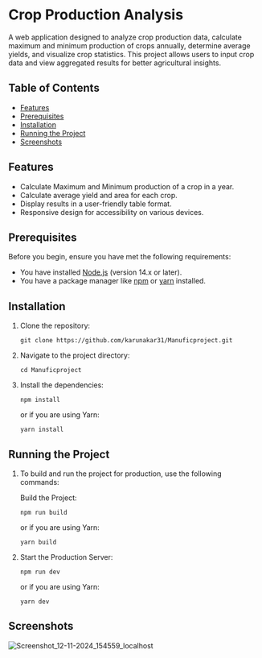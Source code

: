 # Crop Production Analysis

A web application designed to analyze crop production data, calculate maximum and minimum production of crops annually, determine average yields, and visualize crop statistics. This project allows users to input crop data and view aggregated results for better agricultural insights.

## Table of Contents

- [Features](#features)
- [Prerequisites](#prerequisites)
- [Installation](#installation)
- [Running the Project](#running-the-project)
- [Screenshots](#screenshots)

## Features

- Calculate Maximum and Minimum production of a crop in a year.
- Calculate average yield and area for each crop.
- Display results in a user-friendly table format.
- Responsive design for accessibility on various devices.

## Prerequisites

Before you begin, ensure you have met the following requirements:

- You have installed [Node.js](https://nodejs.org/) (version 14.x or later).
- You have a package manager like [npm](https://www.npmjs.com/) or [yarn](https://yarnpkg.com/) installed.

## Installation

1. Clone the repository:
   ```
   git clone https://github.com/karunakar31/Manuficproject.git
   ```

2. Navigate to the project directory:

   ```
   cd Manuficproject
   ```

3. Install the dependencies:

   ```
   npm install
   ```
   or if you are using Yarn:

   ```
   yarn install
   ```

## Running the Project

1. To build and run the project for production, use the following commands:

   Build the Project:
   ```
   npm run build
   ```
   or if you are using Yarn:
   ```
   yarn build
   ```
   
2. Start the Production Server:
   ```
   npm run dev
   ```
   or if you are using Yarn:
   ```
   yarn dev
   ```
## Screenshots


![Screenshot_12-11-2024_154559_localhost](https://github.com/user-attachments/assets/1ea9e1d8-9752-444b-b231-affb1fc5c7b9)
